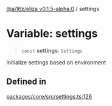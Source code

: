 [@ai16z/eliza v0.1.5-alpha.0](../index.md) / settings

# Variable: settings

> `const` **settings**: `Settings`

Initialize settings based on environment

## Defined in

[packages/core/src/settings.ts:126](https://github.com/blinklabs-ai/blinklabs-eliza/blob/main/packages/core/src/settings.ts#L126)
